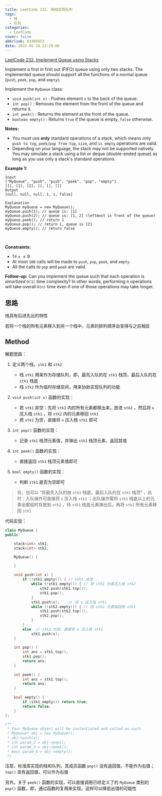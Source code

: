 ```yaml
---
title: LeetCode 232. 用栈实现队列
tags:
  - 栈
  - 队列
categories:
  - LeetCode
cover: false
abbrlink: 81d08953
date: 2022-05-18 22:29:08
---
```



[LeetCode 232. Implement Queue using Stacks](https://leetcode.cn/problems/implement-queue-using-stacks/)

Implement a first in first out (FIFO) queue using only two stacks. The implemented queue should support all the functions of a normal queue (`push`, `peek`, `pop`, and `empty`).

Implement the `MyQueue` class:

 - `void push(int x)` : Pushes element `x` to the back of the queue.
 - `int pop()` : Removes the element from the front of the queue and returns it.
 - `int peek()` : Returns the element at the front of the queue.
 - `boolean empty()` : Returns `true` if the queue is empty, `false` otherwise.

**Notes:**

 - You must use **only** standard operations of a stack, which means only `push to top`, `peek/pop from top`, `size`, and `is empty` operations are valid.
 - Depending on your language, the stack may not be supported natively. You may simulate a stack using a list or deque (double-ended queue) as long as you use only a stack's standard operations.
 

**Example 1:**

    Input
    ["MyQueue", "push", "push", "peek", "pop", "empty"]
    [[], [1], [2], [], [], []]
    Output
    [null, null, null, 1, 1, false]

    Explanation
    MyQueue myQueue = new MyQueue();
    myQueue.push(1); // queue is: [1]
    myQueue.push(2); // queue is: [1, 2] (leftmost is front of the queue)
    myQueue.peek(); // return 1
    myQueue.pop(); // return 1, queue is [2]
    myQueue.empty(); // return false
 

**Constraints:**

 - $1 \le$ `x` $\le 9$
 - At most `100` calls will be made to `push`, `pop`, `peek`, and `empty`.
 - All the calls to `pop` and `peek` are valid.
 

**Follow-up:** Can you implement the queue such that each operation is *amortized* `O(1)` time complexity? In other words, performing n operations will take overall `O(n)` time even if one of those operations may take longer.


## 思路

栈具有后进先出的特性

若将一个栈的所有元素移入到另一个栈中，元素的排列顺序会变得与之前相反

## Method

解题思路：

1. 定义两个栈，`stk1` 和 `stk2`
    - 栈 `stk1` 用来作为存储队列，即，最先入队的在 `stk1` 栈顶，最后入队的在 `stk1` 栈底
    - 栈 `stk2` 作为临时存储空间，用来协助实现队列的功能

2. `void push(int x)` 函数的实现：
    - 若 `stk1` 非空：先将 `stk1` 内的所有元素都移出来，放进 `stk2` ，然后将 `x` 压入栈 `stk1` ，将 `stk2` 内的元素移回 `stk1`
    - 若 `stk1` 为空，直接将 `x` 压入栈 `stk1` 即可

3. `int pop()` 函数的实现：
    - 记录 `stk1` 栈顶元素值，并弹出 `stk1` 栈顶元素，返回其值

4. `int peek()` 函数的实现：
    - 直接返回 `stk1` 栈顶元素值即可

5. `bool empty()` 函数的实现：
    - 判断 `stk1` 是否为空即可

> 另，也可以 “将最先入队的放 `stk1` 栈底，最后入队的在 `stk1` 栈顶” ，此时：入队操作可直接将 `x` 压入栈 `stk1` ；出队操作需将 `stk1` 栈底以上的元素全都临时存放到 `stk2` ，待 `stk1` 栈底元素弹出后，再将 `stk2` 所有元素移回 `stk1`

代码实现：

```cpp
class MyQueue {
public:

    stack<int> stk1;
    stack<int> stk2;

    MyQueue() {

    }
    
    void push(int x) {
        if (!stk1.empty()) { // stk1 非空
            while (!stk1.empty()) { // 将 stk1 元素压入栈 stk2
                stk2.push(stk1.top());
                stk1.pop();
            }
            stk1.push(x);    // 将 x 压入栈 stk1
            while (!stk2.empty()) { // 将 stk2 元素放回栈 stk1
                stk1.push(stk2.top());
                stk2.pop();
            }
        }
        else  // stk1 为空，直接将 x 压入栈 stk1
            stk1.push(x);
    }
    
    int pop() {
        int ans = stk1.top();
        stk1.pop();
        return ans;
    }
    
    int peek() {
        int ans = stk1.top();
        return ans;
    }
    
    bool empty() {
        if (stk1.empty()) return true;
        return false;
    }
};

/**
 * Your MyQueue object will be instantiated and called as such:
 * MyQueue* obj = new MyQueue();
 * obj->push(x);
 * int param_2 = obj->pop();
 * int param_3 = obj->peek();
 * bool param_4 = obj->empty();
 */
 ```

注意，标准库实现的栈和队列，其成员函数 `pop()` 没有返回值，不能作为右值；`top()` 具有返回值，可以作为右值

另外，关于 `peek()` 函数的实现，可以直接调用已经定义了的 `MyQueue` 类别的 `pop()` 函数，即，通过函数的复用来实现。这样可以降低出错的可能性
